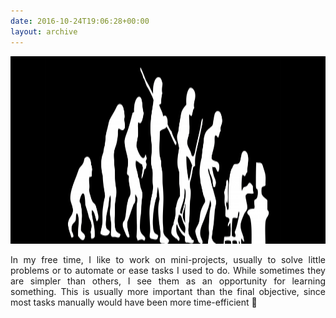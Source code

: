 ```yaml
---
date: 2016-10-24T19:06:28+00:00
layout: archive
---
```

<img class="aligncenter" src="/content/2016/10/evolution4-1-e1479033493669-940x198.png" alt="" width="100%" height="300">

<p style="text-align: justify;">
In my free time, I like to work on mini-projects, usually to solve little problems or to automate or ease tasks I used to do. While sometimes they are simpler than others, I see them as an opportunity for learning something. This is usually more important than the final objective, since most tasks manually would have been more time-efficient 🙂
</p>
<!--&nbsp;

The following is just a tentative list of items to be documented:


<ul>


<li>Football Radio sync</li>




<li>Coding guides</li>




<li>CV ONG/NGO</li>




<li>Subtitles Format fix</li>




<li>Android game</li>


</ul>


-->

{% for post in site.posts %}
  {% if post.categories contains 'Off-topic' %}
    {% include archive-single.html %}
  {% endif %}  
{% endfor %}
